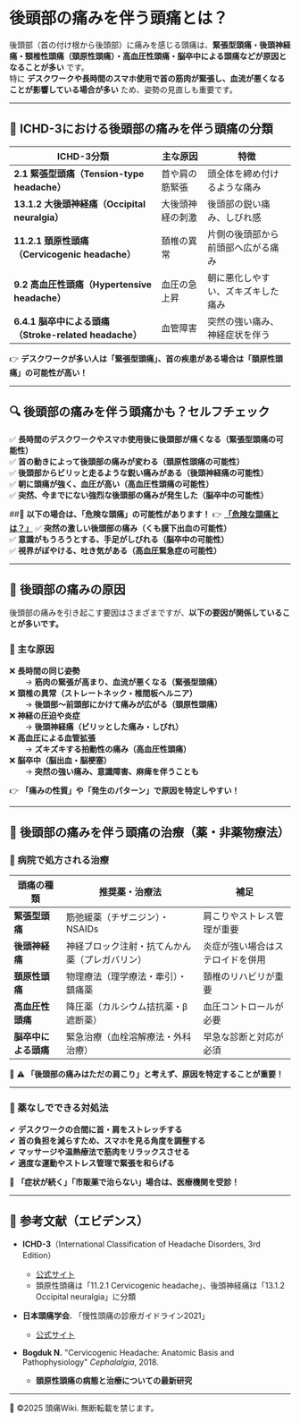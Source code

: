 # 後頭部の痛みを伴う頭痛とは？
後頭部（首の付け根から後頭部）に痛みを感じる頭痛は、**緊張型頭痛・後頭神経痛・頸椎性頭痛（頚原性頭痛）・高血圧性頭痛・脳卒中による頭痛などが原因となることが多い** です。  
特に **デスクワークや長時間のスマホ使用で首の筋肉が緊張し、血流が悪くなることが影響している場合が多い** ため、姿勢の見直しも重要です。  

---

## **📌 ICHD-3における後頭部の痛みを伴う頭痛の分類**
| **ICHD-3分類** | **主な原因** | **特徴** |
|--------------|------------|----------|
| **2.1 緊張型頭痛（Tension-type headache）** | 首や肩の筋緊張 | 頭全体を締め付けるような痛み |
| **13.1.2 大後頭神経痛（Occipital neuralgia）** | 大後頭神経の刺激 | 後頭部の鋭い痛み、しびれ感 |
| **11.2.1 頚原性頭痛（Cervicogenic headache）** | 頚椎の異常 | 片側の後頭部から前頭部へ広がる痛み |
| **9.2 高血圧性頭痛（Hypertensive headache）** | 血圧の急上昇 | 朝に悪化しやすい、ズキズキした痛み |
| **6.4.1 脳卒中による頭痛（Stroke-related headache）** | 血管障害 | 突然の強い痛み、神経症状を伴う |

👉 **デスクワークが多い人は「緊張型頭痛」、首の疾患がある場合は「頚原性頭痛」の可能性が高い！**

---

## **🔍 後頭部の痛みを伴う頭痛かも？セルフチェック**
✅ **長時間のデスクワークやスマホ使用後に後頭部が痛くなる（緊張型頭痛の可能性）**  
✅ **首の動きによって後頭部の痛みが変わる（頚原性頭痛の可能性）**  
✅ **後頭部からビリッと走るような鋭い痛みがある（後頭神経痛の可能性）**  
✅ **朝に頭痛が強く、血圧が高い（高血圧性頭痛の可能性）**  
✅ **突然、今までにない強烈な後頭部の痛みが発生した（脳卒中の可能性）**  

##🚨 **以下の場合は、「危険な頭痛」の可能性があります！**
👉 **[「危険な頭痛とは？」](../dangerous_headache/emergency.md)**
✅ **突然の激しい後頭部の痛み（くも膜下出血の可能性）**  
✅ **意識がもうろうとする、手足がしびれる（脳卒中の可能性）**  
✅ **視界がぼやける、吐き気がある（高血圧緊急症の可能性）**  

---

## **🎯 後頭部の痛みの原因**
後頭部の痛みを引き起こす要因はさまざまですが、**以下の要因が関係していることが多いです。**

### **📌 主な原因**
❌ **長時間の同じ姿勢**  
　　→ **筋肉の緊張が高まり、血流が悪くなる（緊張型頭痛）**  
❌ **頚椎の異常（ストレートネック・椎間板ヘルニア）**  
　　→ **後頭部～前頭部にかけて痛みが広がる（頚原性頭痛）**  
❌ **神経の圧迫や炎症**  
　　→ **後頭神経痛（ビリッとした痛み・しびれ）**  
❌ **高血圧による血管拡張**  
　　→ **ズキズキする拍動性の痛み（高血圧性頭痛）**  
❌ **脳卒中（脳出血・脳梗塞）**  
　　→ **突然の強い痛み、意識障害、麻痺を伴うことも**

👉 **「痛みの性質」や「発生のパターン」で原因を特定しやすい！**

---

## **💊 後頭部の痛みを伴う頭痛の治療（薬・非薬物療法）**
### **🏥 病院で処方される治療**
| **頭痛の種類** | **推奨薬・治療法** | **補足** |
|--------------|----------------|---------|
| **緊張型頭痛** | 筋弛緩薬（チザニジン）・NSAIDs | 肩こりやストレス管理が重要 |
| **後頭神経痛** | 神経ブロック注射・抗てんかん薬（プレガバリン） | 炎症が強い場合はステロイドを併用 |
| **頚原性頭痛** | 物理療法（理学療法・牽引）・鎮痛薬 | 頚椎のリハビリが重要 |
| **高血圧性頭痛** | 降圧薬（カルシウム拮抗薬・β遮断薬） | 血圧コントロールが必要 |
| **脳卒中による頭痛** | 緊急治療（血栓溶解療法・外科治療） | 早急な診断と対応が必須 |

🚨 **⚠ 「後頭部の痛みはただの肩こり」と考えず、原因を特定することが重要！**

---

### **🌿 薬なしでできる対処法**
✔ **デスクワークの合間に首・肩をストレッチする**  
✔ **首の負担を減らすため、スマホを見る角度を調整する**  
✔ **マッサージや温熱療法で筋肉をリラックスさせる**  
✔ **適度な運動やストレス管理で緊張を和らげる**  

🚨 **「症状が続く」「市販薬で治らない」場合は、医療機関を受診！**

---

## **📖 参考文献（エビデンス）**
- **ICHD-3**（International Classification of Headache Disorders, 3rd Edition）  
  - [公式サイト](https://ichd-3.org/)
  - 頚原性頭痛は「11.2.1 Cervicogenic headache」、後頭神経痛は「13.1.2 Occipital neuralgia」に分類

- **日本頭痛学会.** 「慢性頭痛の診療ガイドライン2021」  
  - [公式サイト](https://www.jhsnet.net/)

- **Bogduk N.** "Cervicogenic Headache: Anatomic Basis and Pathophysiology" *Cephalalgia*, 2018.  
  - **頚原性頭痛の病態と治療についての最新研究**

---
📌 ©2025 頭痛Wiki. 無断転載を禁じます。
